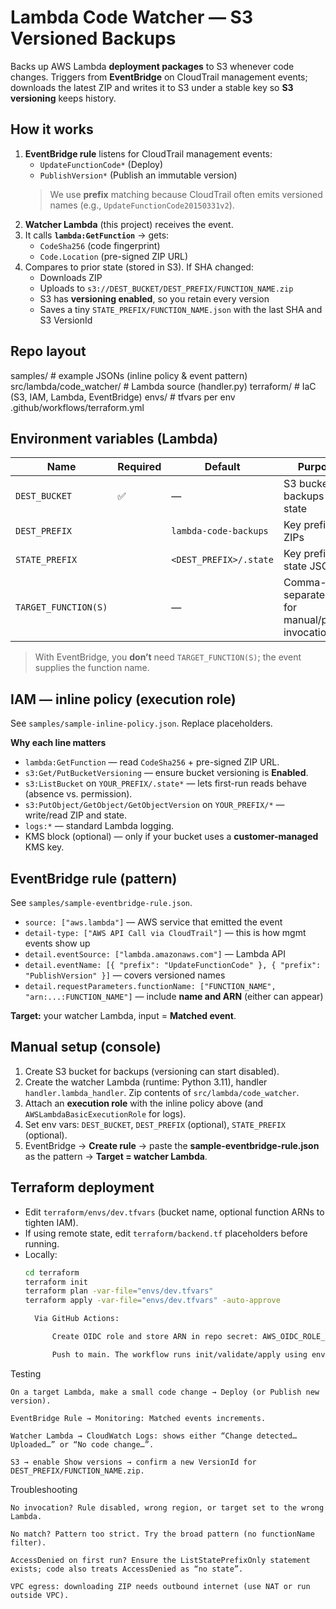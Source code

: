 # Lambda Code Watcher — S3 Versioned Backups

Backs up AWS Lambda **deployment packages** to S3 whenever code changes. Triggers from **EventBridge** on CloudTrail management events; downloads the latest ZIP and writes it to S3 under a stable key so **S3 versioning** keeps history.

## How it works
1. **EventBridge rule** listens for CloudTrail management events:
   - `UpdateFunctionCode*` (Deploy)
   - `PublishVersion*` (Publish an immutable version)
   > We use **prefix** matching because CloudTrail often emits versioned names (e.g., `UpdateFunctionCode20150331v2`).
2. **Watcher Lambda** (this project) receives the event.
3. It calls **`lambda:GetFunction`** → gets:
   - `CodeSha256` (code fingerprint)
   - `Code.Location` (pre-signed ZIP URL)
4. Compares to prior state (stored in S3). If SHA changed:
   - Downloads ZIP
   - Uploads to `s3://DEST_BUCKET/DEST_PREFIX/FUNCTION_NAME.zip`
   - S3 has **versioning enabled**, so you retain every version
   - Saves a tiny `STATE_PREFIX/FUNCTION_NAME.json` with the last SHA and S3 VersionId

## Repo layout

samples/ # example JSONs (inline policy & event pattern)
src/lambda/code_watcher/ # Lambda source (handler.py)
terraform/ # IaC (S3, IAM, Lambda, EventBridge)
envs/ # tfvars per env
.github/workflows/terraform.yml


## Environment variables (Lambda)
| Name               | Required | Default                 | Purpose |
|--------------------|----------|-------------------------|---------|
| `DEST_BUCKET`      | ✅       | —                       | S3 bucket for backups & state |
| `DEST_PREFIX`      |          | `lambda-code-backups`   | Key prefix for ZIPs |
| `STATE_PREFIX`     |          | `<DEST_PREFIX>/.state`  | Key prefix for state JSON |
| `TARGET_FUNCTION(S)` |        | —                       | Comma-separated list for manual/polling invocations |

> With EventBridge, you **don’t** need `TARGET_FUNCTION(S)`; the event supplies the function name.

## IAM — inline policy (execution role)
See `samples/sample-inline-policy.json`. Replace placeholders.

**Why each line matters**
- `lambda:GetFunction` — read `CodeSha256` + pre-signed ZIP URL.
- `s3:Get/PutBucketVersioning` — ensure bucket versioning is **Enabled**.
- `s3:ListBucket` on `YOUR_PREFIX/.state*` — lets first-run reads behave (absence vs. permission).
- `s3:PutObject/GetObject/GetObjectVersion` on `YOUR_PREFIX/*` — write/read ZIP and state.
- `logs:*` — standard Lambda logging.
- KMS block (optional) — only if your bucket uses a **customer-managed** KMS key.

## EventBridge rule (pattern)
See `samples/sample-eventbridge-rule.json`.

- `source: ["aws.lambda"]` — AWS service that emitted the event
- `detail-type: ["AWS API Call via CloudTrail"]` — this is how mgmt events show up
- `detail.eventSource: ["lambda.amazonaws.com"]` — Lambda API
- `detail.eventName: [{ "prefix": "UpdateFunctionCode" }, { "prefix": "PublishVersion" }]` — covers versioned names
- `detail.requestParameters.functionName: ["FUNCTION_NAME", "arn:...:FUNCTION_NAME"]` — include **name and ARN** (either can appear)

**Target:** your watcher Lambda, input = **Matched event**.

## Manual setup (console)
1. Create S3 bucket for backups (versioning can start disabled).
2. Create the watcher Lambda (runtime: Python 3.11), handler `handler.lambda_handler`. Zip contents of `src/lambda/code_watcher`.
3. Attach an **execution role** with the inline policy above (and `AWSLambdaBasicExecutionRole` for logs).
4. Set env vars: `DEST_BUCKET`, `DEST_PREFIX` (optional), `STATE_PREFIX` (optional).
5. EventBridge → **Create rule** → paste the **sample-eventbridge-rule.json** as the pattern → **Target = watcher Lambda**.

## Terraform deployment
- Edit `terraform/envs/dev.tfvars` (bucket name, optional function ARNs to tighten IAM).
- If using remote state, edit `terraform/backend.tf` placeholders before running.
- Locally:
  ```bash
  cd terraform
  terraform init
  terraform plan -var-file="envs/dev.tfvars"
  terraform apply -var-file="envs/dev.tfvars" -auto-approve

    Via GitHub Actions:

        Create OIDC role and store ARN in repo secret: AWS_OIDC_ROLE_ARN.

        Push to main. The workflow runs init/validate/apply using envs/dev.tfvars.

Testing

    On a target Lambda, make a small code change → Deploy (or Publish new version).

    EventBridge Rule → Monitoring: Matched events increments.

    Watcher Lambda → CloudWatch Logs: shows either “Change detected… Uploaded…” or “No code change…”.

    S3 → enable Show versions → confirm a new VersionId for DEST_PREFIX/FUNCTION_NAME.zip.

Troubleshooting

    No invocation? Rule disabled, wrong region, or target set to the wrong Lambda.

    No match? Pattern too strict. Try the broad pattern (no functionName filter).

    AccessDenied on first run? Ensure the ListStatePrefixOnly statement exists; code also treats AccessDenied as “no state”.

    VPC egress: downloading ZIP needs outbound internet (use NAT or run outside VPC).
